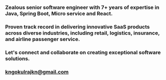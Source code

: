 ### Zealous senior software engineer with 7+ years of expertise in Java, Spring Boot, Micro service and React. 

### Proven track record in delivering innovative SaaS products across diverse industries, including retail, logistics, insurance, and airline passenger service. 

### Let's connect and collaborate on creating exceptional software solutions.

### kngokulrajkn@gmail.com
